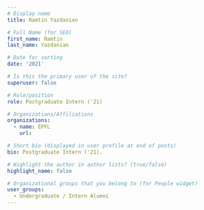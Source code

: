 ```yaml
---
# Display name
title: Ramtin Yazdanian

# Full Name (for SEO) 
first_name: Ramtin
last_name: Yazdanian

# Date for sorting
date: '2021'

# Is this the primary user of the site?
superuser: false

# Role/position
role: Postgraduate Intern ('21)

# Organizations/Affiliations
organizations:
  - name: EPFL
    url: 

# Short bio (displayed in user profile at end of posts)
bio: Postgraduate Intern ('21). 

# Highlight the author in author lists? (true/false)
highlight_name: false

# Organizational groups that you belong to (for People widget)
user_groups:
  - Undergraduate / Intern Alumni
---
```

